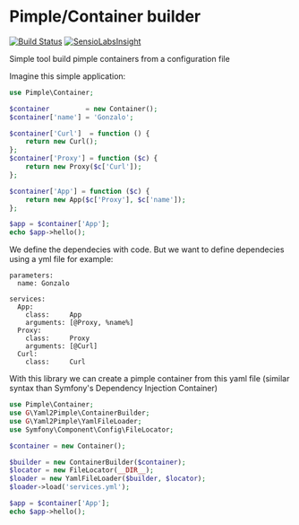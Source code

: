 Pimple/Container builder
======
[![Build Status](https://travis-ci.org/gonzalo123/yml2pimple.svg?branch=master)](https://travis-ci.org/gonzalo123/yml2pimple)
[![SensioLabsInsight](https://insight.sensiolabs.com/projects/ba549cfa-e3c6-4056-a6f8-bac23fac473a/big.png)](https://insight.sensiolabs.com/projects/ba549cfa-e3c6-4056-a6f8-bac23fac473a)

Simple tool build pimple containers from a configuration file

Imagine this simple application:

```php
use Pimple\Container;

$container         = new Container();
$container['name'] = 'Gonzalo';

$container['Curl']  = function () {
    return new Curl();
};
$container['Proxy'] = function ($c) {
    return new Proxy($c['Curl']);
};

$container['App'] = function ($c) {
    return new App($c['Proxy'], $c['name']);
};

$app = $container['App'];
echo $app->hello();
```

We define the dependecies with code. But we want to define dependecies using a yml file for example:

```
parameters:
  name: Gonzalo

services:
  App:
    class:     App
    arguments: [@Proxy, %name%]
  Proxy:
    class:     Proxy
    arguments: [@Curl]
  Curl:
    class:     Curl
```

With this library we can create a pimple container from this yaml file (similar syntax than Symfony's Dependency Injection Container)

```php
use Pimple\Container;
use G\Yaml2Pimple\ContainerBuilder;
use G\Yaml2Pimple\YamlFileLoader;
use Symfony\Component\Config\FileLocator;

$container = new Container();

$builder = new ContainerBuilder($container);
$locator = new FileLocator(__DIR__);
$loader = new YamlFileLoader($builder, $locator);
$loader->load('services.yml');

$app = $container['App'];
echo $app->hello();
```